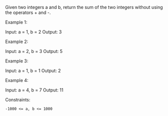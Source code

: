 Given two integers a and b, return the sum of the two integers without using the operators + and -.

 

Example 1:

Input: a = 1, b = 2
Output: 3

Example 2:

Input: a = 2, b = 3
Output: 5

Example 3:

Input: a = 1, b = 1
Output: 2

Example 4:

Input: a = 4, b = 7
Output: 11

 

Constraints:

    -1000 <= a, b <= 1000

